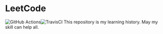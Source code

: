 # LeetCode

![GitHub Actions](https://github.com/lag945/LeetCode/workflows/.NET/badge.svg?branch=main)![TravisCI](https://travis-ci.com/lag945/LeetCode.svg?branch=main)
This repository is my learning history.
May my skill can help all.

